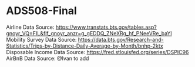 # ADS508-Final

Airline Data Source: https://www.transtats.bts.gov/tables.asp?gnoyr_VQ=FIL&flf_gnoyr_anzr=g_gEDDQ_ZNeXRg_hf_PNeeVRe_baYl
Mobility Survey Data Source: https://data.bts.gov/Research-and-Statistics/Trips-by-Distance-Daily-Average-by-Month/bnhp-2ktx
Disposable Income Data Source: https://fred.stlouisfed.org/series/DSPIC96
AirBnB Data Source: @Ivan to add
